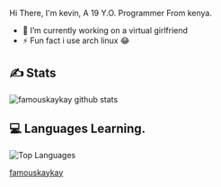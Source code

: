  Hi There, I'm kevin, A 19 Y.O. Programmer From kenya.

- 🔭 I’m currently working on a virtual girlfriend
- ⚡ Fun fact i use arch linux 😂

## ✍️ **Stats**
![famouskaykay github stats](https://github-readme-stats.vercel.app/api?username=famouskaykay&show_icons=true&theme=tokyonight)

## 💻 **Languages Learning.**

![Top Languages](https://github-readme-stats.vercel.app/api/top-langs/?username=amouskaykay&custom_title=Languages%20Im%20learning%20:3&theme=tokyonight&hide_border=true)

[famouskaykay](https://famouskaykay.github.io/time)
